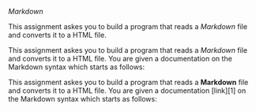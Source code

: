 *Markdown*

This assignment askes you to build a program that reads a *Markdown* file and converts it to a HTML file.

This assignment askes you to build a program that reads a *Markdown* file and converts it to a HTML file.
You are given a documentation on the Markdown syntax which starts as follows:

This assignment askes you to build a program that reads a **Markdown** file and converts it to a HTML file.
You are given a documentation [link][1] on the  Markdown syntax which starts as follows: